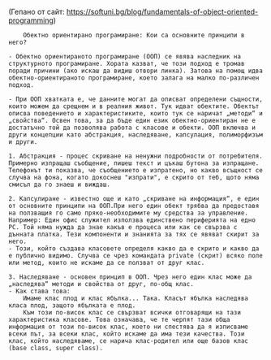 (Гепано от сайт: https://softuni.bg/blog/fundamentals-of-object-oriented-programming)
        
        Обектно ориентирано програмиране: Кои са основните принципи в него?
        
    - Обектно ориентираното програмиране (ООП) се явява наследник на структурното програмиране. Хората казват, че този подход е тромав поради причини (ако искаш да видиш отвори линка). Затова на помощ идва обектно-ориентираното програмиране, което залага на малко по-различен подход.
    
    - При ООП хватката е, че данните могат да описват определени същности, които можем да срещнем и в реалния живот. Тук идват обектите. Обектът описва поведението и характеристиките, които тук се наричат „методи“ и „свойства“. Освен това, за да бъде един език обектно-ориентиран не е достатъчно той да позволява работа с класове и обекти. ООП включва и други концепции като абстракция, наследяване, капсулация, полиморфизъм и други.
    
    1. Абстракция - процес скриване на ненужни подробности от потребителя. 
    Примерно изпращаш съобщение, пишеш текст и цъкаш бутона за изпращане. Телефонът ти показва, че съобщението е изпратено, но какво всъщност се случва на фона, когато докоснеш "изпрати", е скрито от теб, щото няма смисъл да го знаеш и виждаш.
    
    2. Капсулиране - известно още и като „скриване на информация“, е един от основните принципи на ООП.При него един обект трябва да предоставя на ползващия го само пряко-необходимите му средства за управление.
    Например: Един офис служител използва единствено периферията на едно PC. Той няма нужда да знае какъв е процеса или как се свързва с дънната платка. Тези компоненти и знанията за тях се явяват скирит за него.
    - Този, който създава класовете определя какво да е скрито и какво да е публично видимо. Случва се чрез командата private (скрит) всяко поле или метод, които не искаме да се ползват от друг клас.
    
    3. Наследяване - основен принцип в ООП. Чрез него един клас може да „наследява“ методи и свойства от друг, по-общ клас.
    - Как става това:
        Имаме клас плод и клас ябълка... Така. Класът ябълка наследява класа плод, защото ябълката е плод.
        Към този по-висок клас се свързват всички отговарящи на тази характеристика класове. Това означава, че те черпят тази обща информация от този по-висок клас, което ни спестява да я изписваме всеки път, за всеки клас, който искаме да има тези качества. Този клас, който наследяваме, се нарича клас-родител или още базов клас (base class, super class).